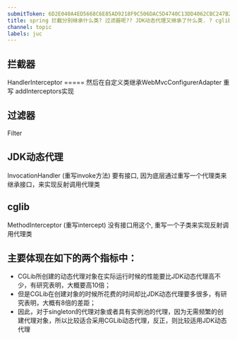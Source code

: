 ```yaml
---
submitToken: 6D2E040A4ED5668C6E85AD9218F9C506DAC5D4740C13DD4062CBC247B2FD5F08
title: spring 拦截分别继承什么类? 过滤器呢?? JDK动态代理又继承了什么类. ? cglib呢?
channel: topic
labels: juc
---
```


## 拦截器
HandlerInterceptor ===== 然后在自定义类继承WebMvcConfigurerAdapter 重写 addInterceptors实现

## 过滤器

Filter

## JDK动态代理
InvocationHandler (重写invoke方法)
要有接口, 因为底层通过重写一个代理类来继承接口，来实现反射调用代理类

## cglib
MethodInterceptor (重写intercept)
没有接口用这个, 重写一个子类来实现反射调用代理类


## 主要体现在如下的两个指标中：

- CGLib所创建的动态代理对象在实际运⾏时候的性能要⽐JDK动态代理⾼不少，有研究表明，⼤概要⾼10倍；
- 但是CGLib在创建对象的时候所花费的时间却⽐JDK动态代理要多很多，有研究表明，⼤概有8倍的差距；
- 因此，对于singleton的代理对象或者具有实例池的代理，因为⽆需频繁的创建代理对象，所以⽐较适合采⽤CGLib动态代理，反正，则⽐较适⽤JDK动态代理
